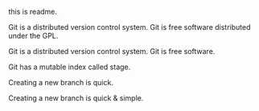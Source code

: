 this is readme.

Git is a distributed version control system.
Git is free software distributed under the GPL.

Git is a distributed version control system.
Git is free software.

Git has a mutable index called stage.

Creating a new branch is quick.

Creating a new branch is quick & simple.


